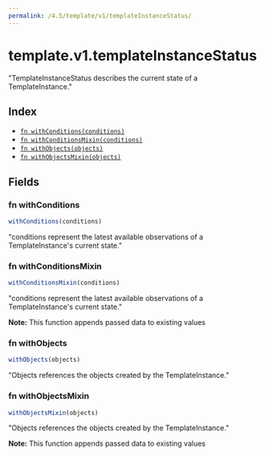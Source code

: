 ```yaml
---
permalink: /4.5/template/v1/templateInstanceStatus/
---
```


# template.v1.templateInstanceStatus

"TemplateInstanceStatus describes the current state of a TemplateInstance."

## Index

* [`fn withConditions(conditions)`](#fn-withconditions)
* [`fn withConditionsMixin(conditions)`](#fn-withconditionsmixin)
* [`fn withObjects(objects)`](#fn-withobjects)
* [`fn withObjectsMixin(objects)`](#fn-withobjectsmixin)

## Fields

### fn withConditions

```ts
withConditions(conditions)
```

"conditions represent the latest available observations of a TemplateInstance's current state."

### fn withConditionsMixin

```ts
withConditionsMixin(conditions)
```

"conditions represent the latest available observations of a TemplateInstance's current state."

**Note:** This function appends passed data to existing values

### fn withObjects

```ts
withObjects(objects)
```

"Objects references the objects created by the TemplateInstance."

### fn withObjectsMixin

```ts
withObjectsMixin(objects)
```

"Objects references the objects created by the TemplateInstance."

**Note:** This function appends passed data to existing values